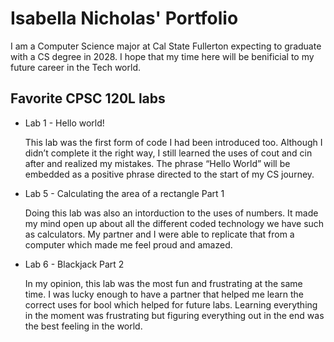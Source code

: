 # Isabella Nicholas' Portfolio

I am a Computer Science major at Cal State Fullerton expecting to graduate with a CS degree in 2028. I hope that my time here will be benificial to my future career in the Tech world. 

## Favorite CPSC 120L labs
* Lab 1 - Hello world!

  This lab was the first form of code I had been introduced too. Although I didn’t complete it the right way, I still learned the uses of cout and cin after and realized my mistakes. The phrase “Hello World” will be embedded as a positive phrase directed to the start of my CS journey. 

* Lab 5 - Calculating the area of a rectangle Part 1

  Doing this lab was also an intorduction to the uses of numbers. It made my mind open up about all the different coded technology we have such as calculators. My partner and I were able to replicate that from a computer which made me feel proud and amazed.

* Lab 6 - Blackjack Part 2
  
  In my opinion, this lab was the most fun and frustrating at the same time. I was lucky enough to have a partner that helped me learn the correct uses for bool which helped for future labs. Learning everything in the moment was frustrating but figuring everything out in the end was the best feeling in the world. 
